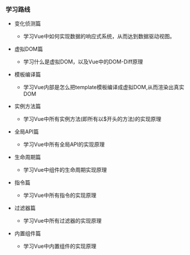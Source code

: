 ### 学习路线
* 变化侦测篇
  * 学习Vue中如何实现数据的响应式系统，从而达到数据驱动视图。

* 虚拟DOM篇
  * 学习什么是虚拟DOM，以及Vue中的DOM-Diff原理

* 模板编译篇
  * 学习Vue内部是怎么把template模板编译成虚拟DOM,从而渲染出真实DOM

* 实例方法篇
  * 学习Vue中所有实例方法(即所有以$开头的方法)的实现原理

* 全局API篇
  * 学习Vue中所有全局API的实现原理

* 生命周期篇
  * 学习Vue中组件的生命周期实现原理

* 指令篇
  * 学习Vue中所有指令的实现原理

* 过滤器篇
  * 学习Vue中所有过滤器的实现原理

* 内置组件篇
  * 学习Vue中内置组件的实现原理

